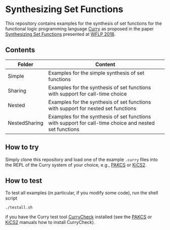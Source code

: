 
# Synthesizing Set Functions

This repository contains examples for the synthesis of set functions for the functional logic programming language [Curry](http://www.curry-language.org/) as proposed in the paper [Synthesizing Set Functions](https://arxiv.org/abs/1808.07401) presented at [WFLP 2018](http://ppdp-lopstr-18.cs.uni-frankfurt.de/wflp18.html).

## Contents

| Folder | Content |
|-|-|
| Simple | Examples for the simple synthesis of set functions |
| Sharing | Examples for the synthesis of set functions with support for call-time choice  |
| Nested | Examples for the synthesis of set functions with support for nested set functions |
| NestedSharing | Examples for the synthesis of set functions with support for call-time choice and nested set functions |

## How to try

Simply clone this repository and load one of the example `.curry` files into the REPL of the Curry system of your choice, e.g., [PAKCS](https://www.informatik.uni-kiel.de/~pakcs/) or [KiCS2](https://www-ps.informatik.uni-kiel.de/kics2/).

## How to test

To test all examples (in particular, if you modify some code), run the shell script

    ./testall.sh

if you have the Curry test tool [CurryCheck](http://dx.doi.org/10.1007/978-3-319-63139-4_13) installed (see the [PAKCS](https://www.informatik.uni-kiel.de/~pakcs/) or [KiCS2](https://www-ps.informatik.uni-kiel.de/kics2/) manuals how to install CurryCheck).

